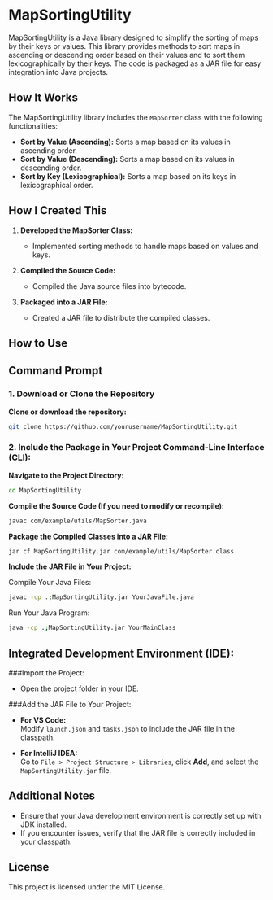 # MapSortingUtility

MapSortingUtility is a Java library designed to simplify the sorting of maps by their keys or values. This library provides methods to sort maps in ascending or descending order based on their values and to sort them lexicographically by their keys. The code is packaged as a JAR file for easy integration into Java projects.

## How It Works

The MapSortingUtility library includes the `MapSorter` class with the following functionalities:

- **Sort by Value (Ascending):** Sorts a map based on its values in ascending order.
- **Sort by Value (Descending):** Sorts a map based on its values in descending order.
- **Sort by Key (Lexicographical):** Sorts a map based on its keys in lexicographical order.

## How I Created This

1. **Developed the MapSorter Class:**
   - Implemented sorting methods to handle maps based on values and keys.

2. **Compiled the Source Code:**
   - Compiled the Java source files into bytecode.

3. **Packaged into a JAR File:**
   - Created a JAR file to distribute the compiled classes.

## How to Use

## Command Prompt

### 1. Download or Clone the Repository

**Clone or download the repository:**

```bash
git clone https://github.com/yourusername/MapSortingUtility.git
```


### 2. Include the Package in Your Project Command-Line Interface (CLI):

**Navigate to the Project Directory:**

```bash
cd MapSortingUtility
```


**Compile the Source Code (If you need to modify or recompile):**

```bash
javac com/example/utils/MapSorter.java
```


**Package the Compiled Classes into a JAR File:**

```bash
jar cf MapSortingUtility.jar com/example/utils/MapSorter.class
```


**Include the JAR File in Your Project:**

Compile Your Java Files:

```bash
javac -cp .;MapSortingUtility.jar YourJavaFile.java
```

Run Your Java Program:

```bash
java -cp .;MapSortingUtility.jar YourMainClass
```

## Integrated Development Environment (IDE):

###Import the Project:

- Open the project folder in your IDE.

###Add the JAR File to Your Project:

- **For VS Code:**  
  Modify `launch.json` and `tasks.json` to include the JAR file in the classpath.

- **For IntelliJ IDEA:**  
  Go to `File > Project Structure > Libraries`, click **Add**, and select the `MapSortingUtility.jar` file.

## Additional Notes

- Ensure that your Java development environment is correctly set up with JDK installed.
- If you encounter issues, verify that the JAR file is correctly included in your classpath.


## License

This project is licensed under the MIT License.


